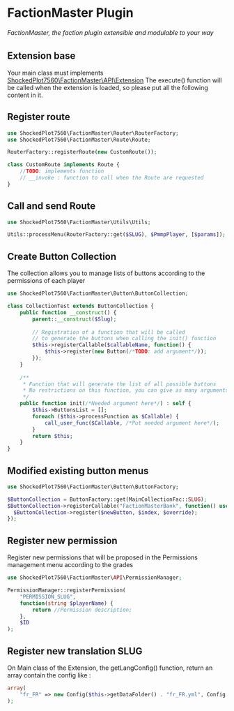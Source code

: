 # FactionMaster Plugin
###### FactionMaster, the faction plugin extensible and modulable to your way
## Extension base
Your main class must implements [ShockedPlot7560\FactionMaster\API\Extension](https://github.com/ShockedPlot7560/FactionMaster/blob/master/src/ShockedPlot7560/FactionMaster/API/Extension.php)
The execute() function will be called when the extension is loaded, so please put all the following content in it.
## Register route
```php
use ShockedPlot7560\FactionMaster\Router\RouterFactory;
use ShockedPlot7560\FactionMaster\Route\Route;

RouterFactory::registerRoute(new CustomRoute());

class CustomRoute implements Route {
    //TODO: implements function
    // __invoke : function to call when the Route are requested
}
```
## Call and send Route
```php
use ShockedPlot7560\FactionMaster\Utils\Utils;

Utils::processMenu(RouterFactory::get($SLUG), $PmmpPlayer, [$params]);
```
## Create Button Collection
The collection allows you to manage lists of buttons according to the permissions of each player
```php
use ShockedPlot7560\FactionMaster\Button\ButtonCollection;

class CollectionTest extends ButtonCollection {
    public function __construct() {
        parent::__construct($Slug);
        
        // Registration of a function that will be called 
        // to generate the buttons when calling the init() function
        $this->registerCallable($callableName, function() {
            $this->register(new Button(/*TODO: add argument*/));
        });
    }
    
    /**
     * Function that will generate the list of all possible buttons
     * No restrictions on this function, you can give as many arguments as you want
     */
    public function init(/*Needed argument here*/) : self {
        $this->ButtonsList = [];
        foreach ($this->processFunction as $Callable) {
            call_user_func($Callable, /*Put needed argument here*/);
        }
        return $this;
    }
}

```

## Modified existing button menus
```php
use ShockedPlot7560\FactionMaster\Button\ButtonFactory;

$ButtonCollection = ButtonFactory::get(MainCollectionFac::SLUG);
$ButtonCollection->registerCallable("FactionMasterBank", function() use ($ButtonCollection) {
  $ButtonCollection->register($newButton, $index, $override);
});
```
## Register new permission
Register new permissions that will be proposed in the Permissions management menu according to the grades
```php
use ShockedPlot7560\FactionMaster\API\PermissionManager;

PermissionManager::registerPermission(
    "PERMISSION_SLUG", 
    function(string $playerName) { 
        return //Permission description; 
    }, 
    $ID
);
```
## Register new translation SLUG
On Main class of the Extension, the getLangConfig() function, return an array contain the config like :
```php
array(
    "fr_FR" => new Config($this->getDataFolder() . "fr_FR.yml", Config::YAML)
);
```
